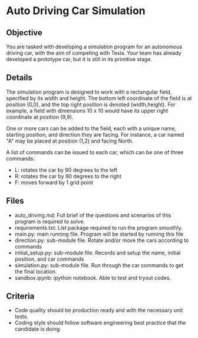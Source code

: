# Auto Driving Car Simulation

## Objective
You are tasked with developing a simulation program for an autonomous driving car, with the aim of competing with Tesla. Your team has already developed a prototype car, but it is still in its primitive stage.

## Details
The simulation program is designed to work with a rectangular field, specified by its width and height. The bottom left coordinate of the field is at position (0,0), and the top right position is denoted (width,height). For example, a field with dimensions 10 x 10 would have its upper right coordinate at position (9,9).

One or more cars can be added to the field, each with a unique name, starting position, and direction they are facing. For instance, a car named "A" may be placed at position (1,2) and facing North.

A list of commands can be issued to each car, which can be one of three commands:
- L: rotates the car by 90 degrees to the left
- R: rotates the car by 90 degrees to the right
- F: moves forward by 1 grid point

## Files
- auto_driving.md: Full brief of the questions and scenarios of this program is required to solve.
- requirements.txt: List package required to run the program smoothly.
- main.py: main running file. Program will be started by running this file
- direction.py: sub-module file. Rotate and/or move the cars according to commands
- initial_setup.py: sub-module file. Records and setup the name, initial position, and car commands
- simulation.py: sub-module file. Run through the car commands to get the final location.
- sandbox.ipynb: ipython notebook. Able to test and tryout codes.

## Criteria
- Code quality should be production ready and with the necessary unit tests.
- Coding style should follow software engineering best practice that the candidate is doing.

